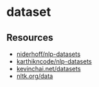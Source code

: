 # dataset

## Resources

* [niderhoff/nlp-datasets](https://github.com/niderhoff/nlp-datasets)
* [karthikncode/nlp-datasets](https://github.com/karthikncode/nlp-datasets)
* [kevinchai.net/datasets](http://kevinchai.net/datasets)
* [nltk.org/data](http://www.nltk.org/nltk_data/)
